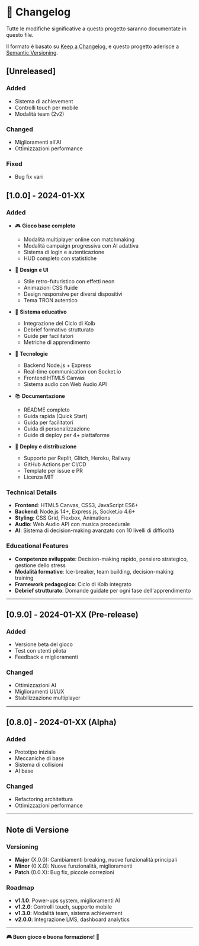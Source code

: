 # 📝 Changelog

Tutte le modifiche significative a questo progetto saranno documentate in questo file.

Il formato è basato su [Keep a Changelog](https://keepachangelog.com/en/1.0.0/),
e questo progetto aderisce a [Semantic Versioning](https://semver.org/spec/v2.0.0.html).

## [Unreleased]

### Added
- Sistema di achievement
- Controlli touch per mobile
- Modalità team (2v2)

### Changed
- Miglioramenti all'AI
- Ottimizzazioni performance

### Fixed
- Bug fix vari

## [1.0.0] - 2024-01-XX

### Added
- 🎮 **Gioco base completo**
  - Modalità multiplayer online con matchmaking
  - Modalità campaign progressiva con AI adattiva
  - Sistema di login e autenticazione
  - HUD completo con statistiche

- 🎨 **Design e UI**
  - Stile retro-futuristico con effetti neon
  - Animazioni CSS fluide
  - Design responsive per diversi dispositivi
  - Tema TRON autentico

- 🧠 **Sistema educativo**
  - Integrazione del Ciclo di Kolb
  - Debrief formativo strutturato
  - Guide per facilitatori
  - Metriche di apprendimento

- 🔧 **Tecnologie**
  - Backend Node.js + Express
  - Real-time communication con Socket.io
  - Frontend HTML5 Canvas
  - Sistema audio con Web Audio API

- 📚 **Documentazione**
  - README completo
  - Guida rapida (Quick Start)
  - Guida per facilitatori
  - Guida di personalizzazione
  - Guide di deploy per 4+ piattaforme

- 🚀 **Deploy e distribuzione**
  - Supporto per Replit, Glitch, Heroku, Railway
  - GitHub Actions per CI/CD
  - Template per issue e PR
  - Licenza MIT

### Technical Details
- **Frontend**: HTML5 Canvas, CSS3, JavaScript ES6+
- **Backend**: Node.js 14+, Express.js, Socket.io 4.6+
- **Styling**: CSS Grid, Flexbox, Animations
- **Audio**: Web Audio API con musica procedurale
- **AI**: Sistema di decision-making avanzato con 10 livelli di difficoltà

### Educational Features
- **Competenze sviluppate**: Decision-making rapido, pensiero strategico, gestione dello stress
- **Modalità formative**: Ice-breaker, team building, decision-making training
- **Framework pedagogico**: Ciclo di Kolb integrato
- **Debrief strutturato**: Domande guidate per ogni fase dell'apprendimento

---

## [0.9.0] - 2024-01-XX (Pre-release)

### Added
- Versione beta del gioco
- Test con utenti pilota
- Feedback e miglioramenti

### Changed
- Ottimizzazioni AI
- Miglioramenti UI/UX
- Stabilizzazione multiplayer

---

## [0.8.0] - 2024-01-XX (Alpha)

### Added
- Prototipo iniziale
- Meccaniche di base
- Sistema di collisioni
- AI base

### Changed
- Refactoring architettura
- Ottimizzazioni performance

---

## Note di Versione

### Versioning
- **Major** (X.0.0): Cambiamenti breaking, nuove funzionalità principali
- **Minor** (0.X.0): Nuove funzionalità, miglioramenti
- **Patch** (0.0.X): Bug fix, piccole correzioni

### Roadmap
- **v1.1.0**: Power-ups system, miglioramenti AI
- **v1.2.0**: Controlli touch, supporto mobile
- **v1.3.0**: Modalità team, sistema achievement
- **v2.0.0**: Integrazione LMS, dashboard analytics

---

**🎮 Buon gioco e buona formazione! 🧠**
